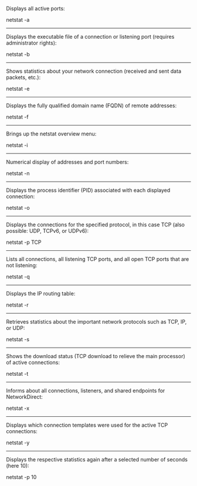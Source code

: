 Displays all active ports:

netstat -a
_________________________________________________________

Displays the executable file of a connection or listening port (requires administrator rights):

netstat -b
_________________________________________________________

Shows statistics about your network connection (received and sent data packets, etc.):

netstat -e
_________________________________________________________


Displays the fully qualified domain name (FQDN) of remote addresses:

netstat -f
_________________________________________________________


Brings up the netstat overview menu:

netstat -i
_________________________________________________________


Numerical display of addresses and port numbers:

netstat -n
_________________________________________________________


Displays the process identifier (PID) associated with each displayed connection:

netstat -o
_________________________________________________________


Displays the connections for the specified protocol, in this case TCP  (also possible: UDP, TCPv6, or UDPv6):

netstat -p TCP
_________________________________________________________


Lists all connections, all listening TCP ports, and all open TCP ports that are not listening:

netstat -q
_________________________________________________________


Displays the IP routing table:

netstat -r
_________________________________________________________


Retrieves statistics about the important network protocols such as TCP, IP, or UDP:

netstat -s
_________________________________________________________


Shows the download status (TCP download to relieve the main processor) of active connections:

netstat -t
_________________________________________________________


Informs about all connections, listeners, and shared endpoints for NetworkDirect:

netstat -x
_________________________________________________________


Displays which connection templates were used for the active TCP connections:

netstat -y
_________________________________________________________


Displays the respective statistics again after a selected number of seconds (here 10):

netstat -p 10
